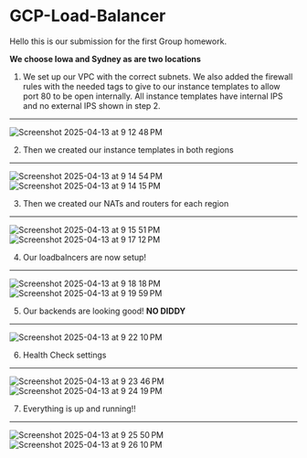 # GCP-Load-Balancer

Hello this is our submission for the first Group homework.


**We choose Iowa and Sydney as are two locations**

1. We set up our VPC with the correct subnets. We also added the firewall rules with the needed tags to give to our instance templates to allow port 80 to be open internally. All instance templates have internal IPS and no external IPS shown in step 2.
---
![Screenshot 2025-04-13 at 9 12 48 PM](https://github.com/user-attachments/assets/ab8f5e66-1d78-4303-8c7e-2d836c7f9d7d)

2. Then we created our instance templates in both regions
---
![Screenshot 2025-04-13 at 9 14 54 PM](https://github.com/user-attachments/assets/d9f1de5a-2e69-4b83-b955-39119b552ef7)
![Screenshot 2025-04-13 at 9 14 15 PM](https://github.com/user-attachments/assets/3793c0c6-2d04-4a82-b818-922085b51517)


3. Then we created our NATs and routers for each region
---

![Screenshot 2025-04-13 at 9 15 51 PM](https://github.com/user-attachments/assets/a06df758-ace8-4017-9e04-b64e0ccda71c)
![Screenshot 2025-04-13 at 9 17 12 PM](https://github.com/user-attachments/assets/ed508d6b-05ff-4bbf-a2da-bb572a54dddc)

4. Our loadbalncers are now setup!
---
![Screenshot 2025-04-13 at 9 18 18 PM](https://github.com/user-attachments/assets/5ac6a31d-33ef-4133-9162-241d5564cc76)
![Screenshot 2025-04-13 at 9 19 59 PM](https://github.com/user-attachments/assets/5a17bbe9-e3f0-4ff8-b035-74bffa3ae621)

5. Our backends are looking good! **NO DIDDY**
---
![Screenshot 2025-04-13 at 9 22 10 PM](https://github.com/user-attachments/assets/4d6b726b-ca81-400b-a83b-7db06c02c1dc)

6. Health Check settings
---
![Screenshot 2025-04-13 at 9 23 46 PM](https://github.com/user-attachments/assets/69fdb806-a805-4c10-9310-a80505ffbde2)
![Screenshot 2025-04-13 at 9 24 19 PM](https://github.com/user-attachments/assets/a1518398-34c0-49b4-919e-4ffabdf194b5)

7. Everything is up and running!!
---
![Screenshot 2025-04-13 at 9 25 50 PM](https://github.com/user-attachments/assets/b79ea385-3c45-4ce6-882f-022b2d9b74df)
![Screenshot 2025-04-13 at 9 26 10 PM](https://github.com/user-attachments/assets/53d07493-0bd6-4e10-81b4-b80127038202)







